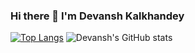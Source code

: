 ### Hi there 👋 I'm Devansh Kalkhandey

[![Top Langs](https://github-readme-stats.vercel.app/api/top-langs/?username=devanshkalkhandey)](https://github.com/devanshkalkhandey/github-readme-stats)
![Devansh's GitHub stats](https://github-readme-stats.vercel.app/api?username=devanshkalkhandey&hide=issues,prs&show_icons=true&theme=radical)
